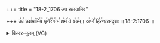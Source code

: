 +++
title = "18-2_1706 उप च्छायामिव"

+++
उ꣡प꣢ च्छा꣣या꣡मि꣢व꣣ घृ꣢णे꣣र꣡ग꣢न्म꣣ श꣡र्म꣢ ते व꣣य꣢म्। अ꣢ग्ने꣣ हि꣡र꣢ण्यसन्दृशः ॥ 18-2:1706 ॥

<details><summary>विस्वर-मूलम् (VC)</summary>

उप च्छायामिव घृणेरगन्म शर्म ते वयम् । अग्ने हिरण्यसन्दृशः ॥१७०६॥
</details>